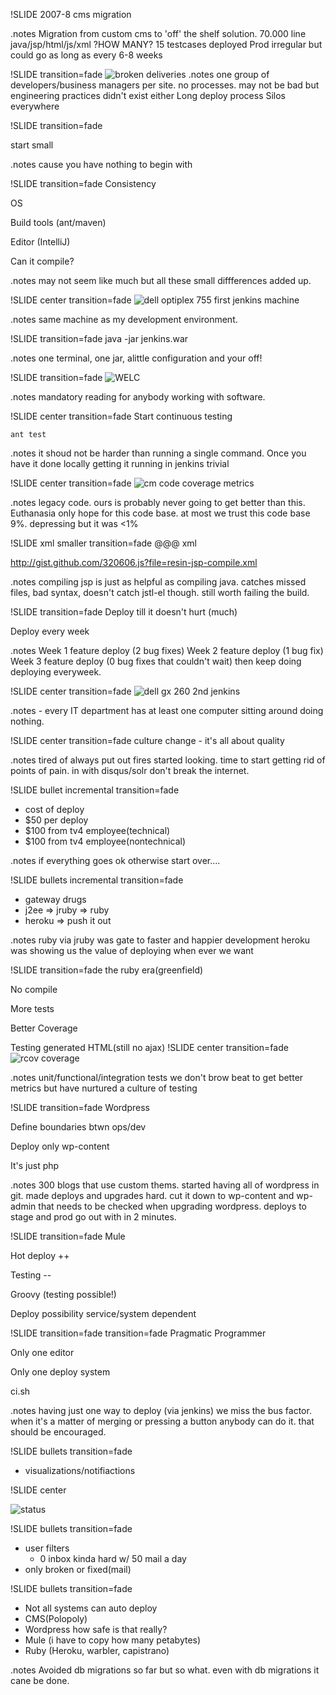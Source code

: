 !SLIDE 
2007-8 cms migration

.notes Migration from custom cms to 'off' the shelf solution.
70.000 line java/jsp/html/js/xml ?HOW MANY?
15 testcases
deployed Prod irregular but could go as long as every 6-8 weeks

!SLIDE  transition=fade
![broken deliveries](broken_record.jpg)
.notes 
one group of developers/business managers per site. no processes.
may not be bad but engineering practices didn't exist either
Long deploy process
Silos everywhere

!SLIDE  transition=fade

start small

.notes cause you have nothing to begin with

!SLIDE  transition=fade
Consistency

OS

Build tools (ant/maven)

Editor (IntelliJ)

Can it compile?

.notes may not seem like much but all these small diffferences added up.

!SLIDE center transition=fade
![dell optiplex 755](dell-optiplex-755.jpg)
first jenkins machine

.notes same machine as my development environment.

!SLIDE  transition=fade
    java -jar jenkins.war

.notes one terminal, one jar, alittle configuration and your off!

!SLIDE transition=fade 
![ WELC ]( welc.jpg )

.notes mandatory reading for anybody working with software.

!SLIDE center transition=fade
Start continuous testing

    ant test

.notes it shoud not be harder than running a single command.
Once you have it done locally getting it running in jenkins trivial

!SLIDE center transition=fade
![cm code coverage](emma-code-coverage-cm.jpg)
metrics 

.notes legacy code. ours is probably never going to get better than this.
Euthanasia only hope for this code base.
at most we trust this code base 9%.
depressing but it was &lt;1%

!SLIDE xml smaller transition=fade
    @@@ xml
    <target name="compile-jsp" depends="compile" 
            description="precompile jsp">
        <java classname="com.caucho.jsp.JspCompiler" 
              fork="true" failonerror="true">
          <classpath refid="resin.classpath" />
          <arg line="-app-dir ${src.web.dispatcher.dir} ${src.web.dispatcher.dir}" />
        </java>
    </target>

http://gist.github.com/320606.js?file=resin-jsp-compile.xml

.notes compiling jsp is just as helpful as compiling java.
catches missed files, bad syntax, doesn't catch jstl-el though.
still worth failing the build.

!SLIDE  transition=fade
Deploy till it doesn't hurt (much)

Deploy every week

.notes Week 1 feature deploy (2 bug fixes)
Week 2 feature deploy (1 bug fix)
Week 3 feature deploy (0 bug fixes that couldn't wait)
then keep doing deploying everyweek.


!SLIDE center transition=fade
![dell gx 260](dell-gx-260.jpg)
2nd jenkins

.notes - every IT department has at least one computer sitting around doing nothing.

!SLIDE center transition=fade
culture change - it's all about quality

.notes tired of always put out fires started looking. time to start getting rid of points of pain.
in with disqus/solr don't break the internet.

!SLIDE bullet incremental transition=fade
* cost of deploy
* $50 per deploy
* $100 from tv4 employee(technical)
* $100 from tv4 employee(nontechnical)

.notes if everything goes ok otherwise start over....


!SLIDE bullets incremental transition=fade

* gateway drugs
* j2ee => jruby => ruby
* heroku  => push it out

.notes  ruby via jruby was gate to faster and happier development 
heroku was showing us the value of deploying when ever we want

!SLIDE  transition=fade
the ruby era(greenfield)

No compile

More tests

Better Coverage

Testing generated HTML(still no ajax)
!SLIDE center transition=fade
![rcov coverage](tv4play-rcov-report.jpg)

.notes unit/functional/integration tests 
we don't brow beat to get better metrics but have nurtured a culture of testing


!SLIDE  transition=fade
Wordpress

Define boundaries btwn ops/dev

Deploy only wp-content

It's just php

.notes 300 blogs that use custom thems. started having all of wordpress in git. made deploys and
upgrades hard.  cut it down to wp-content and wp-admin that needs to be checked when upgrading wordpress.
deploys to stage and prod go out with in 2 minutes.

!SLIDE  transition=fade
Mule

Hot deploy ++

Testing --

Groovy (testing possible!)

Deploy possibility service/system dependent

!SLIDE  transition=fade transition=fade
Pragmatic Programmer

Only one editor

Only one deploy system

ci.sh

.notes having just one way to deploy (via jenkins) we miss the bus factor. 
when it's a matter of merging or pressing a button anybody can do it. that
should be encouraged.

!SLIDE bullets transition=fade
* visualizations/notifiactions

!SLIDE center

![status](status-view.jpg)

!SLIDE bullets transition=fade
* user filters
  * 0 inbox kinda hard w/ 50 mail a day
* only broken or fixed(mail)

!SLIDE bullets transition=fade
* Not all systems can auto deploy
* CMS(Polopoly)
* Wordpress how safe is that really?
* Mule (i have to copy how many petabytes)
* Ruby (Heroku, warbler, capistrano)

.notes Avoided db migrations so far but so what. even with db migrations it cane be done.

